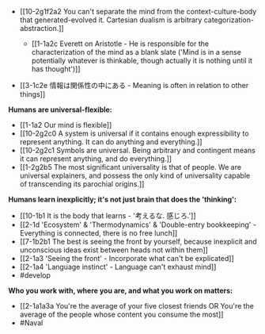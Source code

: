 - [[10-2g1f2a2 You can't separate the mind from the context-culture-body that generated-evolved it. Cartesian dualism is arbitrary categorization-abstraction.]]
	- [[1-1a2c Everett on Aristotle - He is responsible for the characterization of the mind as a blank slate ('Mind is in a sense potentially whatever is thinkable, though actually it is nothing until it has thought')]]

- [[3-1c2e 情報は関係性の中にある - Meaning is often in relation to other things]]

**Humans are universal-flexible:**
- [[1-1a2 Our mind is flexible]]
- [[10-2g2c0 A system is universal if it contains enough expressibility to represent anything. It can do anything and everything.]]
- [[10-2g2c1 Symbols are universal. Being arbitrary and contingent means it can represent anything, and do everything.]]
- [[1-2g2b5 The most significant universality is that of people. We are universal explainers, and possess the only kind of universality capable of transcending its parochial origins.]]

**Humans learn inexplicitly; it's not just brain that does the 'thinking':**
- [[10-1b1 It is the body that learns - '考えるな. 感じろ.']]
- [[2-1d 'Ecosystem' & 'Thermodynamics' & 'Double-entry bookkeeping' - Everything is connected, there is no free lunch]]
- [[7-1b2b1 The best is seeing the front by yourself, because inexplicit and unconscious ideas exist between heads not within them]]
- [[2-1a3 'Seeing the front' - Incorporate what can't be explicated]]
- [[2-1a4 'Language instinct' - Language can't exhaust mind]]
- #develop

**Who you work with, where you are, and what you work on matters:**
- [[2-1a1a3a You're the average of your five closest friends OR You're the average of the people whose content you consume the most]]
- #Naval


